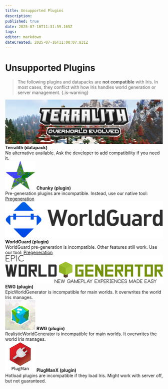```yaml
---
title: Unsupported Plugins
description: 
published: true
date: 2025-07-16T11:31:59.165Z
tags: 
editor: markdown
dateCreated: 2025-07-16T11:00:07.831Z
---
```


# Unsupported Plugins
> The following plugins and datapacks are **not compatible** with Iris. In most cases, they conflict with how Iris handles world generation or server management.
{.is-warning}

<div class="grid-unsupported">
<div class="card-unsupported">
  <img src="/iris_docs/unsupported_plugins/terralith.png" alt="Terralith Datapack">
  <strong>Terralith (datapack)</strong><br>
  No alternative available. Ask the developer to add compatibility if you need it.
</div>

<div class="card-unsupported">
  <img src="/iris_docs/unsupported_plugins/chunky.webp" alt="Chunky">
  <strong>Chunky (plugin)</strong><br>
  Pre-generation plugins are incompatible. Instead, use our native tool: <a href="/doc/iris/pregeneration">Pregeneration</a>
</div>

<div class="card-unsupported">
  <img src="/iris_docs/unsupported_plugins/worldguard.png" alt="WorldGuard">
  <strong>WorldGuard (plugin)</strong><br>
  WorldGuard pre-generation is incompatible. Other features still work. Use our tool: <a href="/doc/iris/pregeneration">Pregeneration</a>
</div>

<div class="card-unsupported">
  <img src="/iris_docs/unsupported_plugins/ewg.webp" alt="EWG">
  <strong>EWG (plugin)</strong><br>
  EpicWorldGenerator is incompatible for main worlds. It overwrites the world Iris manages.
</div>

<div class="card-unsupported">
  <img src="/iris_docs/unsupported_plugins/rwg.jpg" alt="RWG">
  <strong>RWG (plugin)</strong><br>
  RealisticWorldGenerator is incompatible for main worlds. It overwrites the world Iris manages.
</div>

<div class="card-unsupported">
  <img src="/iris_docs/unsupported_plugins/plugmanx.png" alt="PlugManX">
  <strong>PlugManX (plugin)</strong><br>
  Hotload plugins are incompatible if they load Iris. Might work with server off, but not guaranteed.
</div>



</div>
